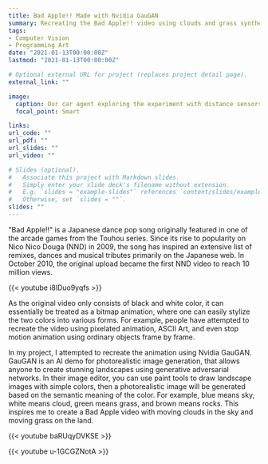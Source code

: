 ```yaml
---
title: Bad Apple!! Made with Nvidia GauGAN
summary: Recreating the Bad Apple!! video using clouds and grass synthesized by Nvidia GauGAN model
tags:
- Computer Vision
- Programming Art
date: "2021-01-13T00:00:00Z"
lastmod: "2021-01-13T00:00:00Z"

# Optional external URL for project (replaces project detail page).
external_link: ""

image:
  caption: Our car agent exploring the experiment with distance sensors
  focal_point: Smart

links:
url_code: ""
url_pdf: ""
url_slides: ""
url_video: ""

# Slides (optional).
#   Associate this project with Markdown slides.
#   Simply enter your slide deck's filename without extension.
#   E.g. `slides = "example-slides"` references `content/slides/example-slides.md`.
#   Otherwise, set `slides = ""`.
slides: ""
---
```


"Bad Apple!!" is a Japanese dance pop song originally featured in one of the arcade games from the Touhou series. Since its rise to popularity on Nico Nico Douga (NND) in 2009, the song has inspired an extensive list of remixes, dances and musical tributes primarily on the Japanese web. In October 2010, the original upload became the first NND video to reach 10 million views.

{{< youtube i8lDuo9yqfs >}}

As the original video only consists of black and white color, it can essentially be treated as a bitmap animation, where one can easily stylize the two colors into various forms. For example, people have attempted to recreate the video using pixelated animation, ASCII Art, and even stop motion animation using ordinary objects frame by frame.

In my project, I attempted to recreate the animation using Nvidia GauGAN. GauGAN is an AI demo for photorealistic image generation, that allows anyone to create stunning landscapes using generative adversarial networks. In their image editor, you can use paint tools to draw landscape images with simple colors, then a photorealistic image will be generated based on the semantic meaning of the color. For example, blue means sky, white means cloud, green means grass, and brown means rocks. This inspires me to create a Bad Apple video with moving clouds in the sky and moving grass on the land.

{{< youtube baRUqyDVKSE >}}

{{< youtube u-1GCGZNotA >}}